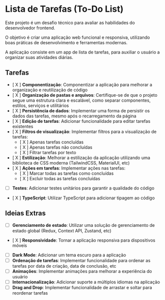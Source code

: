 # Lista de Tarefas (To-Do List)

Este projeto é um desafio técnico para avaliar as habilidades do desenvolvedor frontend.

O objetivo é criar uma aplicação web funcional e responsiva, utilizando boas práticas de desenvolvimento e ferramentas modernas.

A aplicação consiste em um app de lista de tarefas, para auxiliar o usuário a organizar suas atividades diárias.

## Tarefas

- [ X ] **Componentização**: Componentizar a aplicação para melhorar a organização e reutilização de código
- [ X ] **Organização de pastas e arquivos**: Certifique-se de que o projeto segue uma estrutura clara e escalável, como separar componentes, estilos, serviços e utilitários
- [ X ] **Persistência de dados**: Implementar uma forma de persistir os dados das tarefas, mesmo após o recarregamento da página
- [ X ] **Edição de tarefas**: Adicionar funcionalidade para editar tarefas existentes
- [ X ] **Filtros de visualização**: Implementar filtros para a visualização de tarefas:
  - [ X ] Apenas tarefas concluídas
  - [ X ] Apenas tarefas não concluídas
  - [ X ] Filtrar tarefas por texto
- [ X ] **Estilização**: Melhorar a estilização da aplicação utilizando uma biblioteca de CSS moderna (TailwindCSS, MaterialUI, etc)
- [ X ] **Ações em tarefas**: Implementar ações nas tarefas:
  - [ X ] Marcar todas as tarefas como concluídas
  - [ X ] Excluir todas as tarefas concluídas
- [ ] **Testes**: Adicionar testes unitários para garantir a qualidade do código
- [ X ] **TypeScript**: Utilizar TypeScript para adicionar tipagem ao código

## Ideias Extras

- [ ] **Gerenciamento de estado**: Utilizar uma solução de gerenciamento de estado global (Redux, Context API, Zustand, etc)
- [ X ] **Responsividade**: Tornar a aplicação responsiva para dispositivos móveis
- [ ] **Dark Mode**: Adicionar um tema escuro para a aplicação
- [ ] **Ordenação de tarefas**: Implementar funcionalidade para ordenar as tarefas por data de criação, data de conclusão, etc
- [ ] **Animações**: Implementar animações para melhorar a experiência do usuário
- [ ] **Internacionalização**: Adicionar suporte a múltiplos idiomas na aplicação
- [ ] **Drag and Drop**: Implementar funcionalidade de arrastar e soltar para reordenar tarefas